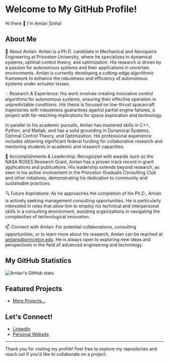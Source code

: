 # Welcome to My GitHub Profile!

Hi there 👋 I'm Amlan Sinha!

## About Me

[//]: # (Introduce yourself briefly. Mention your interests, professional background, or any personal projects you're passionate about.)

🚀 About Amlan:
Amlan is a Ph.D. candidate in Mechanical and Aerospace Engineering at Princeton University, where he specializes in dynamical systems, optimal control theory, and optimization. His research is driven by a passion for autonomous systems and their applications in uncertain environments. Amlan is currently developing a cutting-edge algorithmic framework to enhance the robustness and efficiency of autonomous systems under actuator losses.

💡 Research & Experience:
His work involves creating innovative control algorithms for autonomous systems, ensuring their effective operation in unpredictable conditions. His thesis is focused on low-thrust spacecraft trajectories with robustness guarantees against partial engine failures, a project with far-reaching implications for space exploration and technology.

In parallel to his academic pursuits, Amlan has mastered skills in C++, Python, and Matlab, and has a solid grounding in Dynamical Systems, Optimal Control Theory, and Optimization. His professional experience includes obtaining significant federal funding for collaborative research and mentoring students in academic and research capacities.

🌟 Accomplishments & Leadership:
Recognized with awards such as the NASA ROSES Research Grant, Amlan has a proven track record in grant applications and publications. His leadership extends beyond research, as seen in his active involvement in the Princeton Graduate Consulting Club and other initiatives, demonstrating his dedication to community and sustainable practices.

🔍 Future Aspirations:
As he approaches the completion of his Ph.D., Amlan is actively seeking management consulting opportunities. He is particularly interested in roles that allow him to employ his technical and interpersonal skills in a consulting environment, assisting organizations in navigating the complexities of technological innovation.

📫 Connect with Amlan:
For potential collaborations, consulting opportunities, or to learn more about his research, Amlan can be reached at amlans@princeton.edu. He is always open to exploring new ideas and perspectives in the field of advanced engineering and technology.

## My GitHub Statistics

[//]: # (You can use GitHub Stats Card to show off your stats.)

![Amlan's GitHub stats](https://github-readme-stats.vercel.app/api?username=amlan-sinha&show_icons=true)

## Featured Projects

[//]: # (Showcase some of your best repositories here.)

- [More Projects...](https://github.com/amlan-sinha?tab=repositories)

## Let's Connect!

[//]: # (Add links to your social media profiles, blogs, or other ways to contact you.)

- [LinkedIn](https://www.linkedin.com/in/amlansinha/)
- [Personal Website](https://amlan-sinha.github.io/)

---

[//]: # (You can add a footer or any additional notes here.)

Thank you for visiting my profile! Feel free to explore my repositories and reach out if you'd like to collaborate on a project.


<!---
amlan-sinha/amlan-sinha is a ✨ special ✨ repository because its `README.md` (this file) appears on your GitHub profile.
You can click the Preview link to take a look at your changes.
--->
